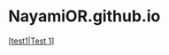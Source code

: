 # NayamiOR.github.io

[[test1|Test 1]]

[//begin]: # "Autogenerated link references for markdown compatibility"
[test1|Test 1]: blogs/test1 "Test 1"
[//end]: # "Autogenerated link references"